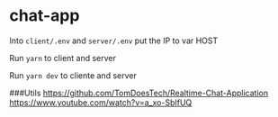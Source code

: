 # chat-app

Into `client/.env` and `server/.env` put the IP to var HOST

Run `yarn` to client and server

Run `yarn dev` to cliente and server

###Utils 
  https://github.com/TomDoesTech/Realtime-Chat-Application
  https://www.youtube.com/watch?v=a_xo-SbIfUQ
